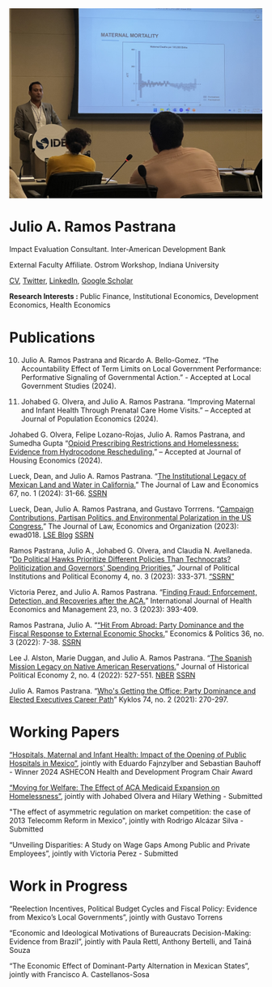 <img align="center" src="open_house.jpg" width="500">

# Julio A. Ramos Pastrana
Impact Evaluation Consultant.
Inter-American Development Bank

External Faculty Affiliate.
Ostrom Workshop, Indiana University

[CV](https://github.com/julioarp/julioarp.github.io/blob/9d05920d2f70424b87c5fe49134fb02b4e9a9e84/Resume%20Julio%20A.%20Ramos%20Pastrana%20Nov%202023.pdf), [Twitter](https://twitter.com/JulioRamosEcon), [LinkedIn](www.linkedin.com/in/julio-ramos-7a86ba199), [Google Scholar](https://scholar.google.com/citations?user=anbXBNAAAAAJ&hl=en)

**Research Interests :** Public Finance, Institutional Economics, Development Economics, Health Economics

# Publications

10) Julio A. Ramos Pastrana and Ricardo A. Bello-Gomez. “The Accountability Effect of Term Limits on Local Government Performance: Performative Signaling of Governmental Action.” - Accepted at Local Government Studies (2024).

9) Johabed G. Olvera, and Julio A. Ramos Pastrana. “Improving Maternal and Infant Health Through Prenatal Care Home Visits.” – Accepted at Journal of Population Economics (2024).

Johabed G. Olvera, Felipe Lozano-Rojas, Julio A. Ramos Pastrana, and Sumedha Gupta “[Opioid Prescribing Restrictions and Homelessness: Evidence from Hydrocodone Rescheduling.](https://papers.ssrn.com/sol3/papers.cfm?abstract_id=4386200)” – Accepted at Journal of Housing Economics (2024).

Lueck, Dean, and Julio A. Ramos Pastrana. “[The Institutional Legacy of Mexican Land and Water in California.](https://www.journals.uchicago.edu/doi/abs/10.1086/726019?journalCode=jle)” The Journal of Law and Economics 67, no. 1 (2024): 31-66. [SSRN](https://papers.ssrn.com/sol3/papers.cfm?abstract_id=4145023)

Lueck, Dean, Julio A. Ramos Pastrana, and Gustavo Torrrens. “[Campaign Contributions, Partisan Politics, and Environmental Polarization in the US Congress.](https://academic.oup.com/jleo/advance-article-abstract/doi/10.1093/jleo/ewad018/7328886?redirectedFrom=fulltext)” The Journal of Law, Economics and Organization (2023): ewad018. [LSE Blog](https://blogs.lse.ac.uk/usappblog/2024/01/24/the-rise-of-environmental-polarization-in-congress-shows-how-partisanship-drives-interest-groups-and-campaign-contributions-on-emerging-issues/) [SSRN](https://papers.ssrn.com/sol3/papers.cfm?abstract_id=4138572)

Ramos Pastrana, Julio A., Johabed G. Olvera, and Claudia N. Avellaneda. “[Do Political Hawks Prioritize Different Policies Than Technocrats?  Politicization and Governors' Spending Priorities.](https://www.nowpublishers.com/article/Details/PIP-0081)” Journal of Political Institutions and Political Economy 4, no. 3 (2023): 333-371. [“SSRN”](https://papers.ssrn.com/sol3/papers.cfm?abstract_id=4169309)

Victoria Perez, and Julio A. Ramos Pastrana. “[Finding Fraud: Enforcement, Detection, and Recoveries after the ACA.](https://link.springer.com/article/10.1007/s10754-023-09357-w)” International Journal of Health Economics and Management 23, no. 3 (2023): 393-409.

Ramos Pastrana, Julio A. “[“Hit From Abroad: Party Dominance and the Fiscal Response to External Economic Shocks.](https://onlinelibrary.wiley.com/doi/10.1111/ecpo.12230)” Economics & Politics 36, no. 3 (2022): 7-38. [SSRN](https://papers.ssrn.com/sol3/papers.cfm?abstract_id=3983339)

Lee J. Alston, Marie Duggan, and Julio A. Ramos Pastrana. “[The Spanish Mission Legacy on Native American Reservations.](https://nowpublishers.com/article/Details/HPE-0039)” Journal of Historical Political Economy 2, no. 4 (2022): 527-551. [NBER](https://www.nber.org/papers/w30251) [SSRN](https://papers.ssrn.com/sol3/papers.cfm?abstract_id=4155750)

Julio A. Ramos Pastrana. “[Who's Getting the Office: Party Dominance and Elected Executives Career Path](https://onlinelibrary.wiley.com/doi/full/10.1111/kykl.12259)” Kyklos 74, no. 2 (2021): 270-297.

# Working Papers

[“Hospitals, Maternal and Infant Health: Impact of the Opening of Public Hospitals in Mexico”](https://publications.iadb.org/en/hospitals-maternal-and-infant-health-impact-opening-public-hospitals-mexico), jointly with Eduardo Fajnzylber and Sebastian Bauhoff - Winner 2024 ASHECON Health and Development Program Chair Award

[“Moving for Welfare: The Effect of ACA Medicaid Expansion on Homelessness”](https://papers.ssrn.com/sol3/papers.cfm?abstract_id=4237805), jointly with Johabed Olvera and Hilary Wething - Submitted

"The effect of asymmetric regulation on market competition: the case of 2013 Telecomm Reform in Mexico", jointly with Rodrigo Alcázar Silva - Submitted

“Unveiling Disparities: A Study on Wage Gaps Among Public and Private Employees”, jointly with Victoria Perez - Submitted

# Work in Progress

“Reelection Incentives, Political Budget Cycles and Fiscal Policy:  Evidence from Mexico’s Local Governments”, jointly with Gustavo Torrens

“Economic and Ideological Motivations of Bureaucrats Decision-Making: Evidence from Brazil”, jointly with Paula Rettl, Anthony Bertelli, and Tainá Souza

“The Economic Effect of Dominant-Party Alternation in Mexican States”, jointly with Francisco A. Castellanos-Sosa

